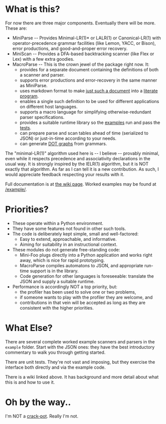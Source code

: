 # What is this?

For now there are three major components. Eventually there will be more. These are:

* MiniParse -- Provides Minimal-LR(1)* or LALR(1) or Canonical-LR(1) with
  operator-precedence grammar facilities (like Lemon, YACC, or Bison), error
  productions, and good-and-proper error recovery.
* MiniScan -- Provides a DFA-based backtracking scanner (like Flex or Lex) with a few extra goodies.
* MacroParse -- This is the crown jewel of the package right now. It:
    * provides for a separate document containing the definitions of both a scanner and parser.
    * supports error productions and error-recovery in the same manner as MiniParse.
    * uses markdown format to make [just such a document](https://github.com/kjosib/booze-tools/tree/master/example/json.md) into a [literate program](http://www.literateprogramming.com/). 
    * enables a single such definition to be used for different applications on different host languages.
    * supports a macro language for simplifying otherwise-redundant parser specifications.
    * provides a suitable runtime library so the [examples](https://github.com/kjosib/booze-tools/tree/master/example/)
        run and pass the [tests](https://github.com/kjosib/booze-tools/tree/master/tests/).
    * can prepare parse and scan tables ahead of time (serialized to JSON) or just-in-time according to your needs.
    * can generate [DOT graphs](https://github.com/kjosib/booze-tools/blob/master/example/json.png) from grammars.

The "minimal-LR(1)" algorithm used here is -- I believe -- provably minimal, even while it
respects precedence and associativity declarations in the usual way. It is strongly inspired
by the IELR(1) algorithm, but it is NOT exactly that algorithm. As far as I can tell it is a
new contribution. As such, I would appreciate feedback respecting your results with it.

Full documentation is at [the wiki page](https://github.com/kjosib/booze-tools/wiki).
Worked examples may be found at [/example/](https://github.com/kjosib/booze-tools/tree/master/example/).

# Priorities?
* These operate within a Python environment.
* They have some features not found in other such tools.
* The code is deliberately kept simple, small and well-factored:
    * Easy to extend, approachable, and informative. 
    * Aiming for suitability in an instructional context.
* These modules do not generate free-standing code:
    * Mini-Foo plugs directly into a Python application and works right away, which is nice for rapid prototyping.
    * MacroParse compiles automatons to JSON, and appropriate run-time support is in the library.
    * Code generation for other languages is foreseeable: translate the JSON and supply a suitable runtime.
* Performance is accordingly NOT a top priority, but:
    * the profiler has been used to solve one or two problems,
    * if someone wants to play with the profiler they are welcome, and
    * contributions in that vein will be accepted as long as they are consistent with the higher priorities.

# What Else?
There are several complete worked example scanners and parsers in the `example` folder. Start with the JSON ones: they have the best introductory commentary to walk you through getting started.

There are unit tests. They're not vast and imposing, but they exercise the interface both directly and via the example code.

There is a wiki linked above. It has background and more detail about what this is and how to use it.

# Oh by the way..
I'm NOT a [crack-pot](https://github.com/kjosib/booze-tools/blob/master/docs/P%20vs%20NP.md). Really I'm not.
